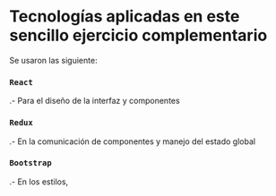 # Tecnologías aplicadas en este sencillo ejercicio complementario

Se usaron las siguiente:

### `React`

.- Para el diseño de la interfaz y componentes

### `Redux`

.- En la comunicación de componentes y manejo del estado global

### `Bootstrap`

.- En los estilos,
